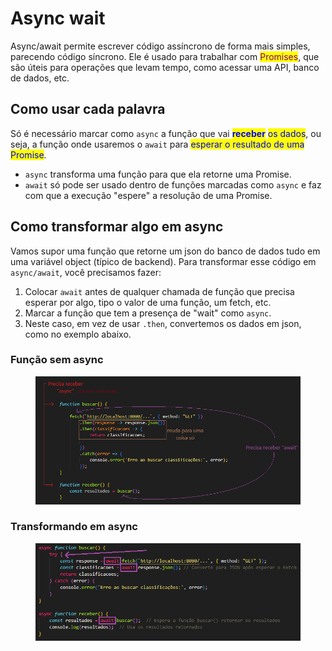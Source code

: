 # Async wait

Async/await permite escrever código assíncrono de forma mais simples, parecendo código síncrono. Ele é usado para trabalhar com <mark style="color:purple;">Promises</mark>, que são úteis para operações que levam tempo, como acessar uma API, banco de dados, etc.

## Como usar cada palavra

Só é necessário marcar como `async` a função que vai <mark style="color:blue;">**receber**</mark> <mark style="color:blue;"></mark><mark style="color:blue;">os dados</mark>, ou seja, a função onde usaremos o `await` para <mark style="color:blue;">esperar o resultado de uma Promise</mark>.

* `async` transforma uma função para que ela retorne uma Promise.
* `await` só pode ser usado dentro de funções marcadas como `async` e faz com que a execução "espere" a resolução de uma Promise.

## Como transformar algo em async

Vamos supor uma função que retorne um json do banco de dados tudo em uma variável object (típico de backend). Para transformar esse código em `async/await`, você precisamos fazer:

1. Colocar `await` antes de qualquer chamada de função que precisa esperar por algo, tipo o valor de uma função, um fetch, etc.
2. Marcar a função que tem a presença de "wait" como `async`.
3. Neste caso, em vez de usar `.then`, convertemos os dados em json, como no exemplo abaixo.

### Função sem async

<figure><img src="../../../.gitbook/assets/fetch sem usar async.png" alt=""><figcaption></figcaption></figure>

### Transformando em async

<figure><img src="../../../.gitbook/assets/exemplo async task completo.png" alt=""><figcaption></figcaption></figure>

